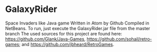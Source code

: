 # GalaxyRider
Space Invaders like Java game
Written in Atom by Github
Compiled in NetBeans.
To run, just execute the GalaxyRider.jar file from the master branch 
The used sources for this project are found here: https://github.com/Glank/Java-Games, https://github.com/sohail/retro-games; and  https://github.com/jbheard/RetroGames.
